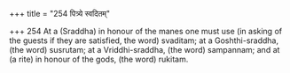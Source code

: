 +++
title = "254 पित्र्ये स्वदितम्"

+++
254	At a (Sraddha) in honour of the manes one must use (in asking of the guests if they are satisfied, the word) svaditam; at a Goshthi-sraddha, (the word) susrutam; at a Vriddhi-sraddha, (the word) sampannam; and at (a rite) in honour of the gods, (the word) rukitam.